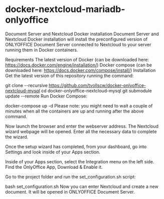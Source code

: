 # docker-nextcloud-mariadb-onlyoffice

Document Server and Nextcloud Docker installation
Document Server and Nextcloud Docker installation will install the preconfigured version of ONLYOFFICE Document Server connected to Nextcloud to your server running them in Docker containers.

Requirements
The latest version of Docker (can be downloaded here: https://docs.docker.com/engine/installation/)
Docker compose (can be downloaded here: https://docs.docker.com/compose/install/)
Installation
Get the latest version of this repository running the command:

git clone --recursive https://github.com/tvollscw/docker-onlyoffice-nextcloud-mysql
cd docker-onlyoffice-nextcloud-mysql
git submodule update --remote
Run Docker Compose:

docker-compose up -d
Please note: you might need to wait a couple of minutes when all the containers are up and running after the above command.

Now launch the browser and enter the webserver address. The Nextcloud wizard webpage will be opened. Enter all the necessary data to complete the wizard.

Once the setup wizard has completed, from your dashboard, go into Settings and look inside of your Apps section.

Inside of your Apps section, select the Integration menu on the left side. Find the OnlyOffice App, Download & Enable it.

Go to the project folder and run the set_configuration.sh script:

bash set_configuration.sh
Now you can enter Nextcloud and create a new document. It will be opened in ONLYOFFICE Document Server.
